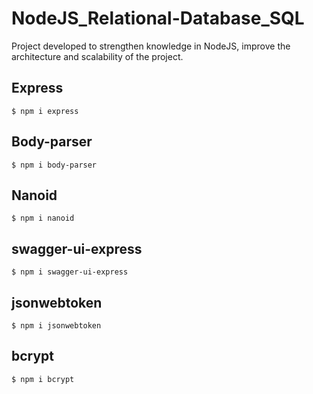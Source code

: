 # NodeJS_Relational-Database_SQL
Project developed to strengthen knowledge in NodeJS, improve the architecture and scalability of the project.

## Express
```
$ npm i express
```

## Body-parser
```
$ npm i body-parser
```

## Nanoid
```
$ npm i nanoid
```

## swagger-ui-express
```
$ npm i swagger-ui-express
```

## jsonwebtoken
```
$ npm i jsonwebtoken
```

## bcrypt
```
$ npm i bcrypt
```